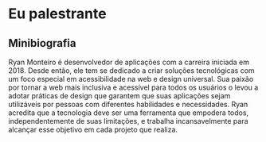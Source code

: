 # Eu palestrante

## Minibiografia

Ryan Monteiro é desenvolvedor de aplicações com a carreira iniciada em 2018. Desde então, ele tem se dedicado a criar soluções tecnológicas com um foco especial em acessibilidade na web e design universal. Sua paixão por tornar a web mais inclusiva e acessível para todos os usuários o levou a adotar práticas de design que garantem que suas aplicações sejam utilizáveis por pessoas com diferentes habilidades e necessidades. Ryan acredita que a tecnologia deve ser uma ferramenta que empodera todos, independentemente de suas limitações, e trabalha incansavelmente para alcançar esse objetivo em cada projeto que realiza.
